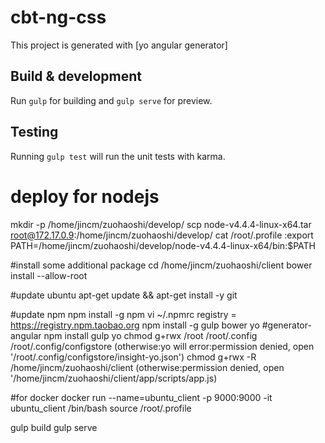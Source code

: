 # cbt-ng-css

This project is generated with [yo angular generator]

## Build & development

Run `gulp` for building and `gulp serve` for preview.

## Testing

Running `gulp test` will run the unit tests with karma.


# deploy for nodejs
mkdir -p /home/jincm/zuohaoshi/develop/
scp node-v4.4.4-linux-x64.tar root@172.17.0.9:/home/jincm/zuohaoshi/develop/
cat /root/.profile :export PATH=/home/jincm/zuohaoshi/develop/node-v4.4.4-linux-x64/bin:$PATH

#install some additional package
cd /home/jincm/zuohaoshi/client
bower install --allow-root 

#update ubuntu
apt-get update && apt-get install -y git

#update npm
npm install -g npm
vi ~/.npmrc
registry = https://registry.npm.taobao.org
npm install -g gulp bower yo  #generator-angular
npm install gulp yo
chmod g+rwx /root /root/.config /root/.config/configstore (otherwise:yo will error:permission denied, open '/root/.config/configstore/insight-yo.json')
chmod g+rwx -R /home/jincm/zuohaoshi/client     (otherwise:permission denied, open '/home/jincm/zuohaoshi/client/app/scripts/app.js)


#for docker
docker run --name=ubuntu_client -p 9000:9000 -it ubuntu_client /bin/bash
source /root/.profile

gulp build
gulp serve